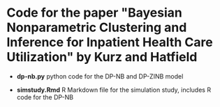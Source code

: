 # Code for the paper "Bayesian Nonparametric Clustering and Inference for Inpatient Health Care Utilization" by Kurz and Hatfield

* __dp-nb.py__ python code for the DP-NB and DP-ZINB model

* __simstudy.Rmd__ R Markdown file for the simulation study, includes R code for the DP-NB
